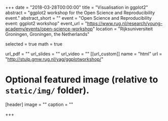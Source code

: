 +++
date = "2018-03-28T00:00:00"
title = "Visualisation in ggplot2"
abstract = "ggplot2 workshop for the Open Science and Reproducibility event."
abstract_short = ""
event = "Open Science and Reproducibility event: ggplot2 workshop"
event_url = "https://www.rug.nl/research/young-academy/events/open-science-workshop"
location = "Rijksuniversiteit Groningen, Groningen, the Netherlands"

selected = true
math = true

url_pdf = ""
url_slides = ""
url_video = ""
[[url_custom]]
    name = "html"
    url = "http://stulp.gmw.rug.nl/yag/ggplotworkshop/"

# Optional featured image (relative to `static/img/` folder).
[header]
image = ""
caption = ""

+++


